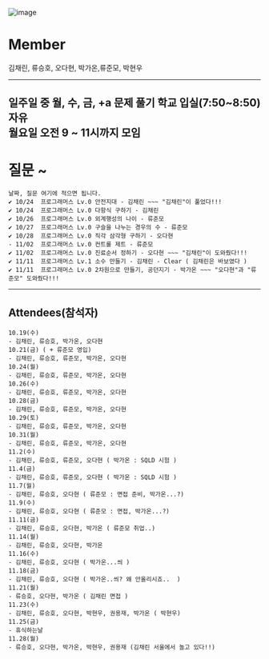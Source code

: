 ![image](https://user-images.githubusercontent.com/87309905/196717568-03302885-8a3a-4c96-9c49-dbc2fb69d8af.png)
# Member
김채린, 류승호, 오다현, 박가온,류준모, 박현우

---
일주일 중 월, 수, 금, +a 문제 풀기 학교 입실(7:50~8:50) 자유  
월요일 오전 9 ~ 11시까지 모임
---
# 질문 ~
```
날짜, 질문 여기에 적으면 됩니다.
✔ 10/24  프로그래머스 Lv.0 안전지대 - 김채린 ~~~ "김채린"이 풀었다!!!
✔ 10/24  프로그래머스 Lv.0 다항식 구하기 - 김채린 
✔ 10/26  프로그래머스 Lv.0 외계행성의 나이 - 류준모
✔ 10/27  프로그래머스 Lv.0 구슬을 나누는 경우의 수 - 류준모
✔ 10/28  프로그래머스 Lv.0 직각 삼각형 구하기 - 오다현
- 11/02  프로그래머스 Lv.0 컨트롤 제트 - 류준모
✔ 11/02  프로그래머스 Lv.0 진료순서 정하기 - 오다현 ~~~ "김채린"이 도와줬다!!!
✔ 11/11  프로그래머스 Lv.1 소수 만들기 - 김채린 - Clear ( 김채린은 바보였다 )
✔ 11/11  프로그래머스 Lv.0 2차원으로 만들기, 공던지기 - 박가온 ~~~ "오다현"과 "류준모" 도와줬다!!!
```
---
## Attendees(참석자)
```
10.19(수)
- 김채린, 류승호, 박가온, 오다현
10.21(금) ( + 류준모 영입)
- 김채린, 류승호, 류준모, 박가온, 오다현
10.24(월)
- 김채린, 류승호, 류준모, 박가온, 오다현
10.26(수)
- 김채린, 류승호, 류준모, 박가온, 오다현
10.28(금)
- 김채린, 류승호, 류준모, 박가온, 오다현
10.29(토)
- 김채린, 류승호, 류준모, 박가온, 오다현
10.31(월)
- 김채린, 류승호, 류준모, 박가온, 오다현
11.2(수)
- 김채린, 류승호, 류준모, 오다현 ( 박가온 : SQLD 시험 )
11.4(금)
- 김채린, 류승호, 류준모, 오다현 ( 박가온 : SQLD 시험 )
11.7(월)
- 김채린, 류승호, 오다현 ( 류준모 : 면접 준비, 박가온...?)
11.9(수)
- 김채린, 류승호, 오다현 ( 류준모 : 면접, 박가온...?)
11.11(금)
- 김채린, 류승호, 오다현, 박가온 ( 류준모 취업..)
11.14(월)
- 김채린, 류승호, 오다현, 박가온
11.16(수)
- 김채린, 류승호, 오다현 ( 박가온...씌 )
11.18(금)
- 김채린, 류승호, 오다현 ( 박가온..씌? 왜 안올리시죠..  )
11.21(월)
- 류승호, 오다현, 박가온 ( 김채린 면접 )
11.23(수)
- 김채린, 류승호, 오다현, 박현우, 권용재, 박가온 ( 박현우)
11.25(금)
- 휴식하는날
11.28(월)
- 류승호, 오다현, 박가온, 박현우, 권용재 (김채린 서울에서 놀고 있다!!)
```
